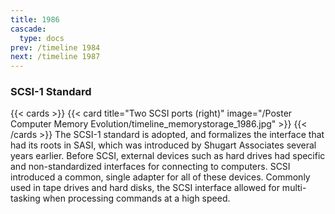 ```yaml
---
title: 1986
cascade:
  type: docs
prev: /timeline 1984
next: /timeline 1987
---
```

### SCSI-1 Standard

{{< cards >}}
  {{< card title="Two SCSI ports (right)" image="/Poster Computer Memory Evolution/timeline_memorystorage_1986.jpg" >}}
{{< /cards >}}
The SCSI-1 standard is adopted, and formalizes the interface that had its roots in SASI, which was introduced by Shugart Associates several years earlier. Before SCSI, external devices such as hard drives had specific and non-standardized interfaces for connecting to computers. SCSI introduced a common, single adapter for all of these devices. Commonly used in tape drives and hard disks, the SCSI interface allowed for multi-tasking when processing commands at a high speed.
